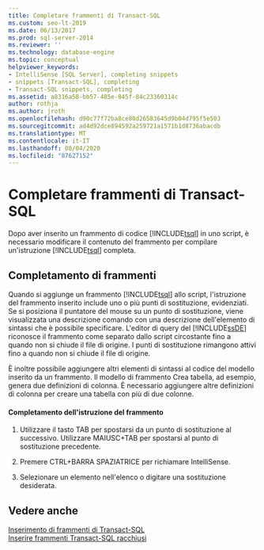 ```yaml
---
title: Completare frammenti di Transact-SQL
ms.custom: seo-lt-2019
ms.date: 06/13/2017
ms.prod: sql-server-2014
ms.reviewer: ''
ms.technology: database-engine
ms.topic: conceptual
helpviewer_keywords:
- IntelliSense [SQL Server], completing snippets
- snippets [Transact-SQL], completing
- Transact-SQL snippets, completing
ms.assetid: a8316a58-bb57-485e-845f-84c23360314c
author: rothja
ms.author: jroth
ms.openlocfilehash: d90c77f72ba8ce80d26503645d9b04d795f5e503
ms.sourcegitcommit: ad4d92dce894592a259721a1571b1d8736abacdb
ms.translationtype: MT
ms.contentlocale: it-IT
ms.lasthandoff: 08/04/2020
ms.locfileid: "87627152"
---
```

# <a name="complete-transact-sql-snippets"></a>Completare frammenti di Transact-SQL
  Dopo aver inserito un frammento di codice [!INCLUDE[tsql](../../includes/tsql-md.md)] in uno script, è necessario modificare il contenuto del frammento per compilare un'istruzione [!INCLUDE[tsql](../../includes/tsql-md.md)] completa.  
  
## <a name="completing-snippets"></a>Completamento di frammenti  
 Quando si aggiunge un frammento [!INCLUDE[tsql](../../includes/tsql-md.md)] allo script, l'istruzione del frammento inserito include uno o più punti di sostituzione, evidenziati. Se si posiziona il puntatore del mouse su un punto di sostituzione, viene visualizzata una descrizione comando con una descrizione dell'elemento di sintassi che è possibile specificare. L'editor di query del [!INCLUDE[ssDE](../../includes/ssde-md.md)] riconosce il frammento come separato dallo script circostante fino a quando non si chiude il file di origine. I punti di sostituzione rimangono attivi fino a quando non si chiude il file di origine.  
  
 È inoltre possibile aggiungere altri elementi di sintassi al codice del modello inserito da un frammento. Il modello di frammento Crea tabella, ad esempio, genera due definizioni di colonna. È necessario aggiungere altre definizioni di colonna per creare una tabella con più di due colonne.  
  
#### <a name="completing-the-snippet-statement"></a>Completamento dell'istruzione del frammento  
  
1.  Utilizzare il tasto TAB per spostarsi da un punto di sostituzione al successivo. Utilizzare MAIUSC+TAB per spostarsi al punto di sostituzione precedente.  
  
2.  Premere CTRL+BARRA SPAZIATRICE per richiamare IntelliSense.  
  
3.  Selezionare un elemento nell'elenco o digitare una sostituzione desiderata.  
  
## <a name="see-also"></a>Vedere anche  
 [Inserimento di frammenti di Transact-SQL](insert-transact-sql-snippets.md)   
 [Inserire frammenti Transact-SQL racchiusi](insert-surround-with-transact-sql-snippets.md)  
  
  
